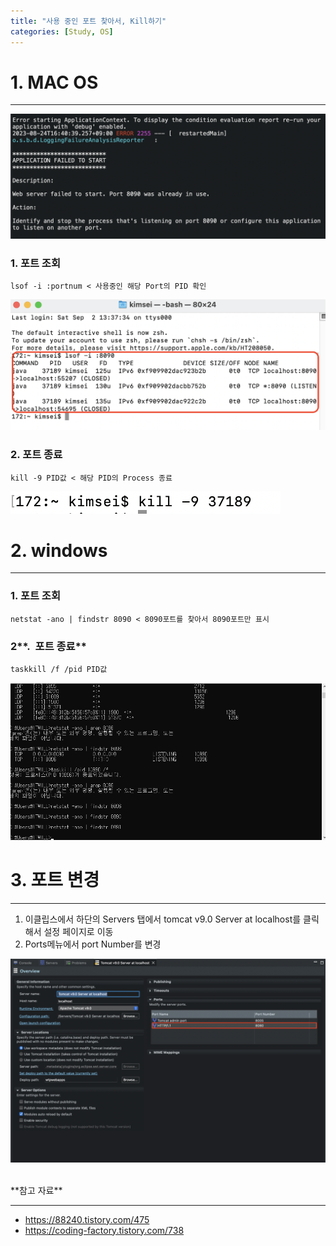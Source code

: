 ```yaml
---
title: "사용 중인 포트 찾아서, Kill하기"
categories: [Study, OS]
---
```


# 1. MAC OS

---

![이미지](/assets/img/study/os/1.png)

### 1. 포트 조회

```
lsof -i :portnum < 사용중인 해당 Port의 PID 확인
```

![이미지](/assets/img/study/os/2.png)

### 2. 포트 종료

```
kill -9 PID값 < 해당 PID의 Process 종료
```

![이미지](/assets/img/study/os/3.png)

# 2. windows

---

### 1. **포트 조회**

```
netstat -ano | findstr 8090 < 8090포트를 찾아서 8090포트만 표시
```

### 2**.  포트 종료**

```
taskkill /f /pid PID값
```

![이미지](/assets/img/study/os/4.png)

# **3. 포트 변경**

---

1. 이클립스에서 하단의 Servers 탭에서 tomcat v9.0 Server at localhost를 클릭해서 설정 페이지로 이동
2. Ports메뉴에서 port Number를 변경

![이미지](/assets/img/study/os/5.png)


<br>
**참고 자료**

---

- <https://88240.tistory.com/475>
- <https://coding-factory.tistory.com/738>